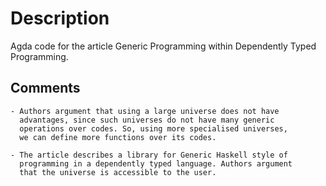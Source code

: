 Description
========

Agda code for the article Generic Programming within Dependently Typed
Programming.

Comments
---------

    - Authors argument that using a large universe does not have
      advantages, since such universes do not have many generic
      operations over codes. So, using more specialised universes,
	  we can define more functions over its codes.

    - The article describes a library for Generic Haskell style of
      programming in a dependently typed language. Authors argument
      that the universe is accessible to the user.
